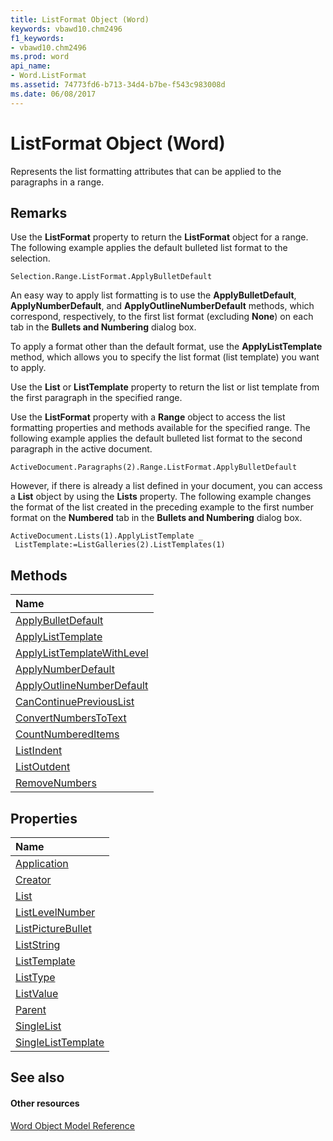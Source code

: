 ```yaml
---
title: ListFormat Object (Word)
keywords: vbawd10.chm2496
f1_keywords:
- vbawd10.chm2496
ms.prod: word
api_name:
- Word.ListFormat
ms.assetid: 74773fd6-b713-34d4-b7be-f543c983008d
ms.date: 06/08/2017
---
```



# ListFormat Object (Word)

Represents the list formatting attributes that can be applied to the paragraphs in a range.


## Remarks

Use the **ListFormat** property to return the **ListFormat** object for a range. The following example applies the default bulleted list format to the selection.


```
Selection.Range.ListFormat.ApplyBulletDefault
```

An easy way to apply list formatting is to use the **ApplyBulletDefault**, **ApplyNumberDefault**, and **ApplyOutlineNumberDefault** methods, which correspond, respectively, to the first list format (excluding **None**) on each tab in the **Bullets and Numbering** dialog box.

To apply a format other than the default format, use the **ApplyListTemplate** method, which allows you to specify the list format (list template) you want to apply.

Use the **List** or **ListTemplate** property to return the list or list template from the first paragraph in the specified range.

Use the **ListFormat** property with a **Range** object to access the list formatting properties and methods available for the specified range. The following example applies the default bulleted list format to the second paragraph in the active document.




```
ActiveDocument.Paragraphs(2).Range.ListFormat.ApplyBulletDefault
```

However, if there is already a list defined in your document, you can access a **List** object by using the **Lists** property. The following example changes the format of the list created in the preceding example to the first number format on the **Numbered** tab in the **Bullets and Numbering** dialog box.




```
ActiveDocument.Lists(1).ApplyListTemplate _ 
 ListTemplate:=ListGalleries(2).ListTemplates(1)
```


## Methods



|**Name**|
|:-----|
|[ApplyBulletDefault](listformat-applybulletdefault-method-word.md)|
|[ApplyListTemplate](listformat-applylisttemplate-method-word.md)|
|[ApplyListTemplateWithLevel](listformat-applylisttemplatewithlevel-method-word.md)|
|[ApplyNumberDefault](listformat-applynumberdefault-method-word.md)|
|[ApplyOutlineNumberDefault](listformat-applyoutlinenumberdefault-method-word.md)|
|[CanContinuePreviousList](listformat-cancontinuepreviouslist-method-word.md)|
|[ConvertNumbersToText](listformat-convertnumberstotext-method-word.md)|
|[CountNumberedItems](listformat-countnumbereditems-method-word.md)|
|[ListIndent](listformat-listindent-method-word.md)|
|[ListOutdent](listformat-listoutdent-method-word.md)|
|[RemoveNumbers](listformat-removenumbers-method-word.md)|

## Properties



|**Name**|
|:-----|
|[Application](listformat-application-property-word.md)|
|[Creator](listformat-creator-property-word.md)|
|[List](listformat-list-property-word.md)|
|[ListLevelNumber](listformat-listlevelnumber-property-word.md)|
|[ListPictureBullet](listformat-listpicturebullet-property-word.md)|
|[ListString](listformat-liststring-property-word.md)|
|[ListTemplate](listformat-listtemplate-property-word.md)|
|[ListType](listformat-listtype-property-word.md)|
|[ListValue](listformat-listvalue-property-word.md)|
|[Parent](listformat-parent-property-word.md)|
|[SingleList](listformat-singlelist-property-word.md)|
|[SingleListTemplate](listformat-singlelisttemplate-property-word.md)|

## See also


#### Other resources


[Word Object Model Reference](http://msdn.microsoft.com/library/be452561-b436-bb9b-6f94-3faa9a74a6fd%28Office.15%29.aspx)
